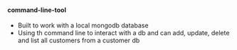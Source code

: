 #### command-line-tool

- Built to work with a local mongodb database
- Using th command line to interact with a db and can add, update, delete and list all customers from a customer db
